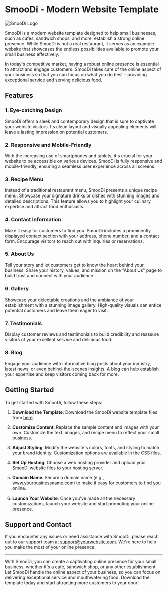 # SmooDi - Modern Website Template

![SmooDi Logo](https://yourwebsite.com/images/logo.png)

SmooDi is a modern website template designed to help small businesses, such as cafes, sandwich shops, and more, establish a strong online presence. While SmooDi is not a real restaurant, it serves as an example website that showcases the endless possibilities available to promote your small business effectively.

In today's competitive market, having a robust online presence is essential to attract and engage customers. SmooDi takes care of the online aspect of your business so that you can focus on what you do best – providing exceptional service and serving delicious food.

## Features

### 1. Eye-catching Design

SmooDi offers a sleek and contemporary design that is sure to captivate your website visitors. Its clean layout and visually appealing elements will leave a lasting impression on potential customers.

### 2. Responsive and Mobile-Friendly

With the increasing use of smartphones and tablets, it's crucial for your website to be accessible on various devices. SmooDi is fully responsive and mobile-friendly, ensuring a seamless user experience across all screens.

### 3. Recipe Menu

Instead of a traditional restaurant menu, SmooDi presents a unique recipe menu. Showcase your signature drinks or dishes with stunning images and detailed descriptions. This feature allows you to highlight your culinary expertise and attract food enthusiasts.

### 4. Contact Information

Make it easy for customers to find you. SmooDi includes a prominently displayed contact section with your address, phone number, and a contact form. Encourage visitors to reach out with inquiries or reservations.

### 5. About Us

Tell your story and let customers get to know the heart behind your business. Share your history, values, and mission on the "About Us" page to build trust and connect with your audience.

### 6. Gallery

Showcase your delectable creations and the ambiance of your establishment with a stunning image gallery. High-quality visuals can entice potential customers and leave them eager to visit.

### 7. Testimonials

Display customer reviews and testimonials to build credibility and reassure visitors of your excellent service and delicious food.

### 8. Blog

Engage your audience with informative blog posts about your industry, latest news, or even behind-the-scenes insights. A blog can help establish your expertise and keep visitors coming back for more.

## Getting Started

To get started with SmooDi, follow these steps:

1. **Download the Template**: Download the SmooDi website template files from [here](https://yourwebsite.com/download).

2. **Customize Content**: Replace the sample content and images with your own. Customize the text, images, and recipe menu to reflect your small business.

3. **Adjust Styling**: Modify the website's colors, fonts, and styling to match your brand identity. Customization options are available in the CSS files.

4. **Set Up Hosting**: Choose a web hosting provider and upload your SmooDi website files to your hosting server.

5. **Domain Name**: Secure a domain name (e.g., www.yourbusinessname.com) to make it easy for customers to find you online.

6. **Launch Your Website**: Once you've made all the necessary customizations, launch your website and start promoting your online presence.

## Support and Contact

If you encounter any issues or need assistance with SmooDi, please reach out to our support team at support@yourwebsite.com. We're here to help you make the most of your online presence.

---

With SmooDi, you can create a captivating online presence for your small business, whether it's a cafe, sandwich shop, or any other establishment. Let SmooDi handle the online aspect of your business, so you can focus on delivering exceptional service and mouthwatering food. Download the template today and start attracting more customers to your door!
